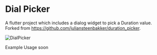 # Dial Picker

A flutter project which includes a dialog widget to pick a Duration value. Forked from https://github.com/juliansteenbakker/duration_picker.

![DialPicker](/example.jpg)

Example Usage soon
